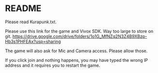# README
Please read Kurapunk.txt.

Please use this link for the game and Vivox SDK. Way too large to store on git. https://drive.google.com/drive/folders/1o1G_MfNZq2N3Z4B9XBzp-Hb3s1PHFEAx?usp=sharing

The game will also ask for Mic and Camera access. Please allow those.

If you click join and nothing happens, you may have typed the wrong IP address and it requires you to restart the game.
